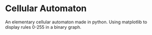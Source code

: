 # Cellular Automaton
An elementary cellular automaton made in python. Using matplotlib to display rules 0-255 in a binary graph.
